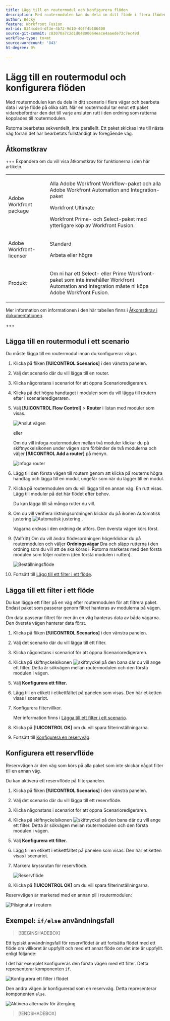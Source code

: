 ```yaml
---
title: Lägg till en routermodul och konfigurera flöden
description: Med routermodulen kan du dela in ditt flöde i flera flöden och bearbeta data i varje flöde på olika sätt. När en routermodul tar emot ett paket vidarebefordrar den till varje ansluten rutt i den ordning som rutterna kopplades till routermodulen.
author: Becky
feature: Workfront Fusion
exl-id: 8344cde4-df3e-4b72-9d10-46ff4b186400
source-git-commit: c83070a7c2d1d048000a4eace4aaede73c7ec49d
workflow-type: tm+mt
source-wordcount: '843'
ht-degree: 0%

---
```


# Lägg till en routermodul och konfigurera flöden

Med routermodulen kan du dela in ditt scenario i flera vägar och bearbeta data i varje flöde på olika sätt. När en routermodul tar emot ett paket vidarebefordrar den det till varje ansluten rutt i den ordning som rutterna kopplades till routermodulen.

Rutorna bearbetas sekventiellt, inte parallellt. Ett paket skickas inte till nästa väg förrän det har bearbetats fullständigt av föregående väg.


## Åtkomstkrav

+++ Expandera om du vill visa åtkomstkrav för funktionerna i den här artikeln.

<table style="table-layout:auto">
 <col> 
 <col> 
 <tbody> 
  <tr> 
   <td role="rowheader">Adobe Workfront package</td> 
   <td> <p>Alla Adobe Workfront Workflow-paket och alla Adobe Workfront Automation and Integration-paket</p><p>Workfront Ultimate</p><p>Workfront Prime- och Select-paket med ytterligare köp av Workfront Fusion.</p> </td> 
  </tr> 
  <tr data-mc-conditions=""> 
   <td role="rowheader">Adobe Workfront-licenser</td> 
   <td> <p>Standard</p><p>Arbeta eller högre</p> </td> 
  </tr> 
  <tr> 
   <td role="rowheader">Produkt</td> 
   <td>
   <p>Om ni har ett Select- eller Prime Workfront-paket som inte innehåller Workfront Automation and Integration måste ni köpa Adobe Workfront Fusion.</li></ul>
   </td> 
  </tr>
 </tbody> 
</table>

Mer information om informationen i den här tabellen finns i [Åtkomstkrav i dokumentationen](/help/workfront-fusion/references/licenses-and-roles/access-level-requirements-in-documentation.md).

+++

## Lägga till en routermodul i ett scenario

Du måste lägga till en routermodul innan du konfigurerar vägar.

1. Klicka på fliken **[!UICONTROL Scenarios]** i den vänstra panelen.
1. Välj det scenario där du vill lägga till en router.
1. Klicka någonstans i scenariot för att öppna Scenarioredigeraren.
1. Klicka på det högra handtaget i modulen som du vill lägga till routern efter i scenarieredigeraren.
1. Välj **[!UICONTROL Flow Control]** > **Router** i listan med moduler som visas.

   ![Anslut vägen](assets/connect-the-router-350x108.png)

   eller

   Om du vill infoga routermodulen mellan två moduler klickar du på skiftnyckelsikonen under vägen som förbinder de två modulerna och väljer **[!UICONTROL Add a router]** på menyn.

   ![Infoga router](assets/insert-router-350x191.png)
1. Lägg till den första vägen till routern genom att klicka på routerns högra handtag och lägga till en modul, ungefär som när du lägger till en modul.
1. Klicka på routermodulen om du vill lägga till en annan väg. En rutt visas. Lägg till moduler på det här flödet efter behov.

   Du kan lägga till så många rutter du vill.

1. Om du vill verifiera riktningsordningen klickar du på ikonen Automatisk justering ![Automatisk justering](assets/auto-align.png) .

   Vägarna ordnas i den ordning de utförs. Den översta vägen körs först.

1. (Valfritt) Om du vill ändra flödesordningen högerklickar du på routermodulen och väljer **Ordningsvägar** Dra och släpp rutterna i den ordning som du vill att de ska köras i. Rutorna markeras med den första modulen som följer routern (den första modulen i rutten).

   ![Beställningsflöde](assets/order-routes.png)

1. Fortsätt till [Lägg till ett filter i ett flöde](#add-a-filter-to-a-route).

## Lägga till ett filter i ett flöde

Du kan lägga ett filter på en väg efter routermodulen för att filtrera paket. Endast paket som passerar genom filtret hanteras av modulerna på vägen.

Om data passerar filtret för mer än en väg hanteras data av båda vägarna. Den översta vägen hanterar data först.

1. Klicka på fliken **[!UICONTROL Scenarios]** i den vänstra panelen.
1. Välj det scenario där du vill lägga till ett filter.
1. Klicka någonstans i scenariot för att öppna Scenarioredigeraren.
1. Klicka på skiftnyckelsikonen ![skiftnyckel](assets/wrench-icon.png) på den bana där du vill ange ett filter. Detta är sökvägen mellan routermodulen och den första modulen i vägen.
1. Välj **Konfigurera ett filter.**
1. Lägg till en etikett i etikettfältet på panelen som visas. Den här etiketten visas i scenariot.
1. Konfigurera filtervillkor.

   Mer information finns i [Lägga till ett filter i ett scenario](/help/workfront-fusion/create-scenarios/add-modules/add-a-filter-to-a-scenario.md).

1. Klicka på **[!UICONTROL OK]** om du vill spara filterinställningarna.

1. Fortsätt till [Konfigurera en reservväg](#configure-a-fallback-route).

## Konfigurera ett reservflöde

Reservvägen är den väg som körs på alla paket som inte skickar något filter till en annan väg.

Du kan aktivera ett reservflöde på filterpanelen.

1. Klicka på fliken **[!UICONTROL Scenarios]** i den vänstra panelen.
1. Välj det scenario där du vill lägga till ett reservflöde.
1. Klicka någonstans i scenariot för att öppna Scenarioredigeraren.
1. Klicka på skiftnyckelsikonen ![skiftnyckel](assets/wrench-icon.png) på den bana där du vill ange ett filter. Detta är sökvägen mellan routermodulen och den första modulen i vägen.
1. Välj **Konfigurera ett filter.**
1. Lägg till en etikett i etikettfältet på panelen som visas. Den här etiketten visas i scenariot.
1. Markera kryssrutan för reservflöde.

   ![Reservflöde](assets/fallback-route-350x260.png)

1. Klicka på **[!UICONTROL OK]** om du vill spara filterinställningarna.

Reservvägen är markerad med en annan pil i routermodulen:

![Pilsignatur i routern](assets/arrow-sign-in-router-module-350x361.png)

## Exempel: `if/else` användningsfall

>[!BEGINSHADEBOX]

Ett typiskt användningsfall för reservflödet är att fortsätta flödet med ett flöde om villkoret är uppfyllt och med ett annat flöde om det inte är uppfyllt. enligt följande:

I det här exemplet konfigureras den första vägen med ett filter. Detta representerar komponenten `if`.

![Konfigurera ett filter i flödet](assets/set-up-a-filter-2-350x242.png)

Den andra vägen är konfigurerad som en reservväg. Detta representerar komponenten `else`.

![Aktivera alternativ för återgång](assets/enable-fallback-route-option-350x238.png)

>[!ENDSHADEBOX]
